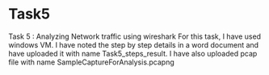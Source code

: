 # Task5
Task 5 : Analyzing Network traffic using wireshark
For this task, I have used windows VM.
I have noted the step by step details in a word document and have uploaded it with name Task5_steps_result.
I have also uploaded pcap file with name SampleCaptureForAnalysis.pcapng
